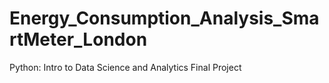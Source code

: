 # Energy_Consumption_Analysis_SmartMeter_London
Python: Intro to Data Science and Analytics Final Project
